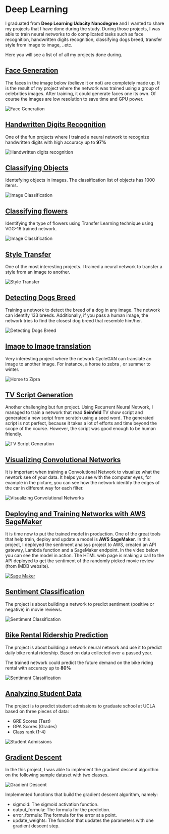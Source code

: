 # Deep Learning

I graduated from **Deep Learning Udacity Nanodegree** and I wanted to share my projects that I have done during the study. 
During those projects, I was able to train neural networks to do complicated tasks such as face recognition, handwritten digits recognition, classifying dogs breed, transfer style from image to image,  ..etc.

Here you will see a list of of all my projects done during.

## [Face Generation](face-generation/dlnd_face_generation.ipynb "Face Generation")
The faces in the image below (believe it or not) are completely made up. It is the result of my project where the network was trained using a group of celebrities images. After training, it could generate faces one its own.
Of course the images are low resolution to save time and GPU power.

![Face Generation](/assets/face-generation.png)

## [Handwritten Digits Recognition](handwritten-digits-recognition/mnist_mlp_solution_with_validation.ipynb "Handwritten Digits Recognition")

One of the fun projects where I trained a neural network to recognize handwritten digits with high accuracy up to **97%**

![Handwritten digits recognition](/assets/hand-written-recognition.png)

## [Classifying Objects](image-classification/cifar10_cnn_exercise.ipynb "Classifying Objects")
Identefying objects in images. The classification list of objects has 1000 items.

![Image Classification](/assets/image_classification.png)

## [Classifying flowers](/flower-classification/Transfer_Learning_Solution.ipynb "Classifying flowers")
Identifying the type of flowers using Transfer Learning technique using VGG-16 trained network.

![Image Classification](/assets/classifing-flowers.png)

## [Style Transfer](/style-transfer/Style_Transfer_Solution.ipynb "Style Transfer")
One of the most interesting projects. I trained a neural network to transfer a style from an image to another.

![Style Transfer](assets/style-transfer.png)

## [Detecting Dogs Breed](/dog-breed/dog_app.ipynb "Detecting Dogs Breed")
Training a network to detect the breed of a dog in any image. The network can identify 133 breeds. Additionally, if you pass a human image, the network tries to find the closest dog breed that resemble him/her.

![Detecting Dogs Breed](assets/dog-breed.jpg)

## [Image to Image translation](/image-to-image-translation/CycleGAN_Solution.ipynb)
Very interesting project where the network CycleGAN can translate an image to another image. For instance, a horse to zebra , or summer to winter.

![Horse to Zipra](/assets/horse2zebra.jpg)

## [TV Script Generation](/tv-script-generation/dlnd_tv_script_generation.ipynb "TV Script Generation")
Another challenging but fun project. Using Recurrent Neural Network, I managed to train a network that read **Seinfeld** TV show script and generated a new script from scratch using a seed word.
The generated script is not perfect, because it takes a lot of efforts and time beyond the scope of the course.
However, the script was good enough to be human friendly.

![TV Script Generation](assets/tv-script-generation.png)

## [Visualizing Convolutional Networks](convolutional-network-visualization/conv_visualization.ipynb "Visualizing Convolutional Networks")
It is important when training a Convolutional Network to visualize what the newtork see of your data. It helps you see with the computer eyes, for example in the picture, you can see how the network identify the edges of the car in different way for each filter.

![Visualizing Convolutional Networks](assets/visualizing-convolutional-network.png)

## [Deploying and Training Networks with AWS SageMaker](sagemaker-deployment/SageMaker-project.ipynb)
It is time now to put the trained model in production. One of the great tools that help train, deploy and update a model is **AWS SageMaker**.
In this project, I deployed the sentiment analsys project to AWS, created an API gateway, Lambda function and a SageMaker endpoint. In the video below you can see the model in action.
The HTML web page is making a call to the API deployed to get the sentiment of the randomly picked movie review (from IMDB website).

[![Sage Maker](/assets/sagemaker.png)](https://nour-s.github.io/deep-learning/assets/sentiment_analsys.mp4)

## [Sentiment Classification](sentiment-classification/sentiment-classification-solution.ipynb "Sentiment Classification")

The project is about building a network to predict sentiment (positive or negative) in movie reviews.

![Sentiment Classification](assets/sentiment-classification.png)

## [Bike Rental Ridership Prediction](bike-sharing-rental-ridership/bike-sharing-rental-ridership.ipynb "Bike Rental")

The project is about building a network neural network and use it to predict daily bike rental ridership.
Based on data collected over a passed year.

The trained network could predict the future demand on the bike riding rental with accuracy up to **80%**

![Sentiment Classification](assets/bike-rental-prediction.png)

## [Analyzing Student Data](student-admissions/student-admissions.ipynb "Student Admissions")

The project is to predict student admissions to graduate school at UCLA based on three pieces of data:

-   GRE Scores (Test)
-   GPA Scores (Grades)
-   Class rank (1-4)

![Student Admissions](assets/student-adminssions.png)

## [Gradient Descent](gradient-descent/gradient-descent.ipynb "Gradient Descent")

In the this project, I was able to implement the gradient descent algorithm on the following sample dataset with two classes.

![Gradient Descent](assets/gradient-descent.png)

Implemented functions that build the gradient descent algorithm, namely:

-   sigmoid: The sigmoid activation function.
-   output_formula: The formula for the prediction.
-   error_formula: The formula for the error at a point.
-   update_weights: The function that updates the parameters with one gradient descent step.

